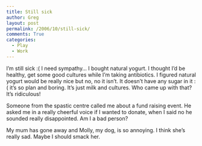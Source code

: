 ```yaml
---
title: Still sick
author: Greg
layout: post
permalink: /2006/10/still-sick/
comments: True
categories:
  - Play
  - Work
---
```

I&#8217;m still sick :( I need sympathy&#8230; I bought natural yogurt. I thought I’d be healthy, get some good cultures while I’m taking antibiotics. I figured natural yogurt would be really nice but no, no it isn’t. It doesn’t have any sugar in it :( it’s so plan and boring. It’s just milk and cultures. Who came up with that? It’s ridiculous!

Someone from the spastic centre called me about a fund raising event. He asked me in a really cheerful voice if I wanted to donate, when I said no he sounded really disappointed. Am I a bad person?

My mum has gone away and Molly, my dog, is so annoying. I think she’s really sad. Maybe I should smack her.
